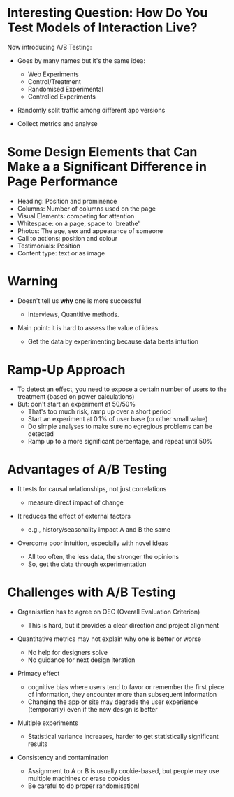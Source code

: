 # Interesting Question: How Do You Test Models of Interaction Live?

Now introducing A/B Testing:

- Goes by many names but it's the same idea:
	-  Web Experiments
	- Control/Treatment
	- Randomised Experimental
	- Controlled Experiments

- Randomly split traffic among different app versions
- Collect metrics and analyse

# Some Design Elements that Can Make a a Significant Difference in Page Performance

- Heading: Position and prominence 
- Columns: Number of columns used on the page 
- Visual Elements: competing for attention 
- Whitespace: on a page, space to 'breathe'
- Photos: The age, sex and appearance of someone 
- Call to actions: position and colour 
- Testimonials: Position 
- Content type: text or as image

# Warning

- Doesn't tell us **why** one is more successful
	- Interviews, Quantitive methods.

- Main point: it is hard to assess the value of ideas 
	- Get the data by experimenting because data beats intuition

# Ramp-Up Approach

- To detect an effect, you need to expose a certain number of users to the treatment (based on power calculations)
- But: don't start an experiment at 50/50% 
	- That's too much risk, ramp up over a short period 
	- Start an experiment at 0.1% of user base (or other small value) 
	- Do simple analyses to make sure no egregious problems can be detected
	- Ramp up to a more significant percentage, and repeat until 50%

# Advantages of A/B Testing

- It tests for causal relationships, not just correlations
	- measure direct impact of change

- It reduces the effect of external factors 
	- e.g., history/seasonality impact A and B the same 

- Overcome poor intuition, especially with novel ideas 
	- All too often, the less data, the stronger the opinions 
	- So, get the data through experimentation

# Challenges with A/B Testing

- Organisation has to agree on OEC (Overall Evaluation Criterion) 
	- This is hard, but it provides a clear direction and project alignment

- Quantitative metrics may not explain why one is better or worse
	- No help for designers solve 
	- No guidance for next design iteration

- Primacy effect
	- cognitive bias where users tend to favor or remember the first piece of information, they encounter more than subsequent information
	- Changing the app or site may degrade the user experience (temporarily) even if the new design is better

- Multiple experiments
	- Statistical variance increases, harder to get statistically significant results 

- Consistency and contamination 
	- Assignment to A or B is usually cookie-based, but people may use multiple machines or erase cookies 
	- Be careful to do proper randomisation!
